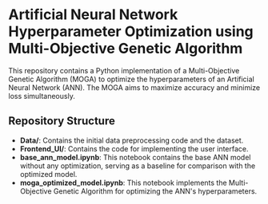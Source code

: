 # Artificial Neural Network Hyperparameter Optimization using Multi-Objective Genetic Algorithm 

This repository contains a Python implementation of a Multi-Objective Genetic Algorithm (MOGA) to optimize the hyperparameters of an Artificial Neural Network (ANN). The MOGA aims to maximize accuracy and minimize loss simultaneously.

## Repository Structure

- **Data/**: Contains the initial data preprocessing code and the dataset.
- **Frontend_UI/**: Contains the code for implementing the user interface.
- **base_ann_model.ipynb**: This notebook contains the base ANN model without any optimization, serving as a baseline for comparison with the optimized model.
- **moga_optimized_model.ipynb**: This notebook implements the Multi-Objective Genetic Algorithm for optimizing the ANN's hyperparameters.
